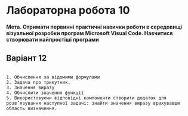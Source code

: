 #  Лабораторна робота 10
__Мета. Отримати первинні практичні навички роботи в середовищі візуальної розробки програм Microsoft Visual Code. Навчитися створювати найпростіші програми__

## Варіант 12
```

1. Обчислення за відомими формулами
2. Задача про трикутник.
3. Значення виразу
4. Обчислити значення функції
5. Використовуючи відповідні компоненти створити додаток для розв’язування наступної задачі: знайти значення виразу врахувавши область визначення.
```
